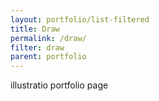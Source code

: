 ```yaml
---
layout: portfolio/list-filtered
title: Draw
permalink: /draw/
filter: draw
parent: portfolio
---
```


illustratio portfolio page
